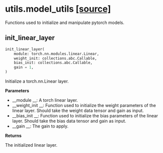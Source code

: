 # utils.model_utils [[source]](https://github.com/allenai/embodied-rl/tree/master/utils/model_utils.py)
Functions used to initialize and manipulate pytorch models.
## init_linear_layer
```python
init_linear_layer(
    module: torch.nn.modules.linear.Linear,
    weight_init: collections.abc.Callable,
    bias_init: collections.abc.Callable,
    gain = 1,
)
```
Initialize a torch.nn.Linear layer.

__Parameters__


- __module __: A torch linear layer.
- __weight_init __: Function used to initialize the weight parameters of the linear layer. Should take the weight data
    tensor and gain as input.
- __bias_init __: Function used to initialize the bias parameters of the linear layer. Should take the bias data
    tensor and gain as input.
- __gain __: The gain to apply.

__Returns__


The initialized linear layer.

